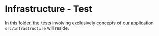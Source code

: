 # Infrastructure - Test

In this folder, the tests involving exclusively concepts of our application `src/infrastructure` will reside.
